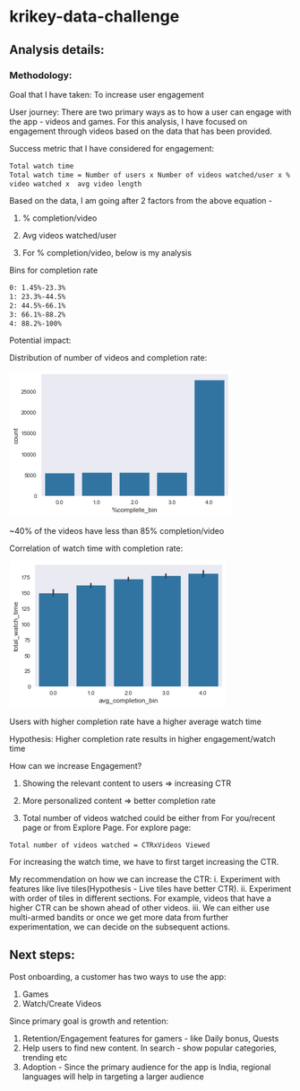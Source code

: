 # krikey-data-challenge


## Analysis details:

### Methodology:

Goal that I have taken: To increase user engagement

User journey: There are two primary ways as to how a user can engage with the app - videos and games. For this analysis, I have focused on engagement through videos based on the data that has been provided.

Success metric that I have considered for engagement: 

```
Total watch time
Total watch time = Number of users x Number of videos watched/user x % video watched x  avg video length
```

Based on the data, I am going after 2 factors from the above equation - 

1. % completion/video
2. Avg videos watched/user


1. For % completion/video, below is my analysis 

Bins for completion rate
```
0: 1.45%-23.3%
1: 23.3%-44.5%
2: 44.5%-66.1%
3: 66.1%-88.2%
4: 88.2%-100%
```

Potential impact:

Distribution of number of videos and completion rate:

![Alt text](../data/cr_nr.png?raw=true "Title")

~40% of the videos have less than 85% completion/video

Correlation of watch time with completion rate:

![Alt text](../data/comp_wt.png?raw=true "Title")

Users with higher completion rate have a higher average watch time

Hypothesis: Higher completion rate results in higher engagement/watch time

How can we increase Engagement?

1. Showing the relevant content to users => increasing CTR
2. More personalized content => better completion rate

2. Total number of videos watched could be either from For you/recent page or from Explore Page. For explore page:
```
Total number of videos watched = CTRxVideos Viewed
```
For increasing the watch time, we have to first target increasing the CTR.

My recommendation on how we can increase the CTR:
i. Experiment with features like live tiles(Hypothesis - Live tiles have better CTR).
ii. Experiment with order of tiles in different sections. For example, videos that have a higher CTR can be shown ahead of other videos.
iii. We can either use multi-armed bandits or once we get more data from further experimentation, we can decide on the subsequent actions.

## Next steps:

Post onboarding, a customer has two ways to use the app:
1. Games
2. Watch/Create Videos

Since primary goal is growth and retention:

1. Retention/Engagement features for gamers - like Daily bonus, Quests
2. Help users to find new content. In search - show popular categories, trending etc
3. Adoption - Since the primary audience for the app is India, regional languages will help in targeting a larger audience